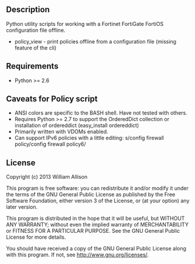 ## Description

Python utility scripts for working with a Fortinet FortiGate FortiOS configuration file offline.

* policy_view - print policies offline from a configuration file (missing feature of the cli)

## Requirements

* Python >= 2.6

## Caveats for Policy script

* ANSI colors are specific to the BASH shell. Have not tested with others.
* Requires Python >= 2.7 to support the OrderedDict collection or installation of ordereddict (easy_install ordereddict)
* Primarily written with VDOMs enabled.
* Can support IPv6 policies with a little editing: s/config firewall policy/config firewall policy6/

## License

Copyright (c) 2013 William Allison

This program is free software: you can redistribute it and/or modify
it under the terms of the GNU General Public License as published by
the Free Software Foundation, either version 3 of the License, or
(at your option) any later version.

This program is distributed in the hope that it will be useful,
but WITHOUT ANY WARRANTY; without even the implied warranty of
MERCHANTABILITY or FITNESS FOR A PARTICULAR PURPOSE.  See the
GNU General Public License for more details.

You should have received a copy of the GNU General Public License
along with this program.  If not, see <http://www.gnu.org/licenses/>.
